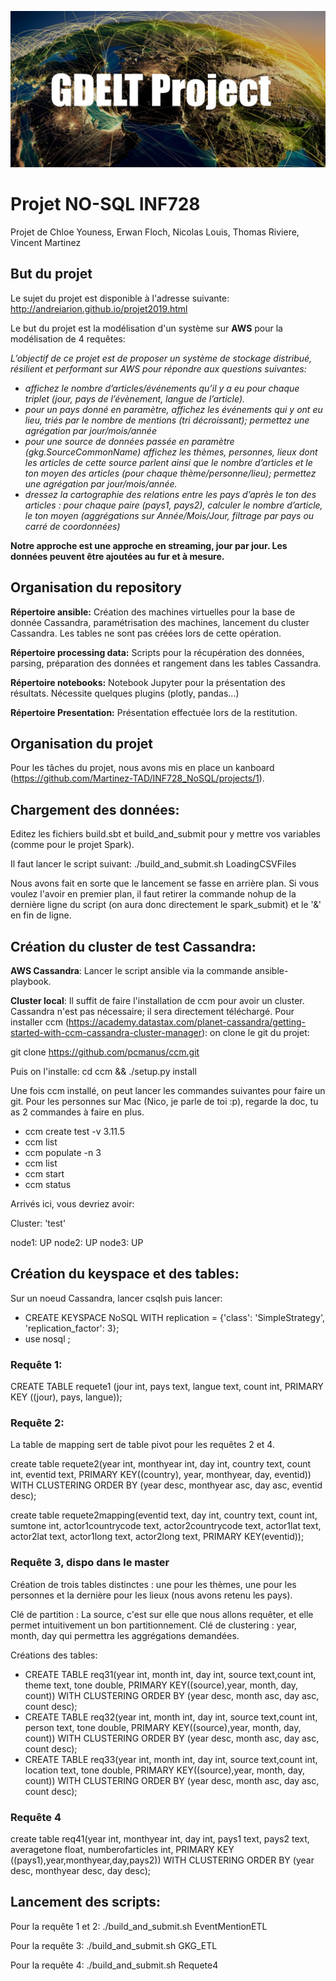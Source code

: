 ![Logo](header.jpg)

# Projet NO-SQL INF728
Projet de Chloe Youness, Erwan Floch, Nicolas Louis, Thomas Riviere, Vincent Martinez

## But du projet
Le sujet du projet est disponible à l'adresse suivante: http://andreiarion.github.io/projet2019.html

Le but du projet est la modélisation d'un système sur **AWS** pour la modélisation de 4 requêtes:

*L’objectif de ce projet est de proposer un système de stockage distribué, résilient et performant sur AWS pour répondre aux questions suivantes:*
* *affichez le nombre d’articles/événements qu’il y a eu pour chaque triplet (jour, pays de l’évènement, langue de l’article).*
* *pour un pays donné en paramètre, affichez les événements qui y ont eu lieu, triés par le nombre de mentions (tri décroissant); permettez une agrégation par jour/mois/année*
* *pour une source de données passée en paramètre (gkg.SourceCommonName) affichez les thèmes, personnes, lieux dont les articles de cette source parlent ainsi que le nombre d’articles et le ton moyen des articles (pour chaque thème/personne/lieu); permettez une agrégation par jour/mois/année.*
* *dressez la cartographie des relations entre les pays d’après le ton des articles : pour chaque paire (pays1, pays2), calculer le nombre d’article, le ton moyen (aggrégations sur Année/Mois/Jour, filtrage par pays ou carré de coordonnées)*


**Notre approche est une approche en streaming, jour par jour. Les données peuvent être ajoutées au fur et à mesure.**


## Organisation du repository

**Répertoire ansible:**
Création des machines virtuelles pour la base de donnée Cassandra, paramétrisation des machines, lancement du cluster Cassandra. Les tables ne sont pas créées lors de cette opération. 

**Répertoire processing data:**
Scripts pour la récupération des données, parsing, préparation des données et rangement dans les tables Cassandra.

**Répertoire notebooks:**
Notebook Jupyter pour la présentation des résultats. Nécessite quelques plugins (plotly, pandas...)

**Répertoire Presentation:**
Présentation effectuée lors de la restitution.

## Organisation du projet
Pour les tâches du projet, nous avons mis en place un kanboard (https://github.com/Martinez-TAD/INF728_NoSQL/projects/1).

## Chargement des données:
Editez les fichiers build.sbt et build_and_submit pour y mettre vos variables (comme pour le projet Spark).

Il faut lancer le script suivant:
./build_and_submit.sh LoadingCSVFiles

Nous avons fait en sorte que le lancement se fasse en arrière plan. Si vous voulez l'avoir en premier plan, il faut retirer la commande nohup de la dernière ligne du script (on aura donc directement le spark_submit) et le '&' en fin de ligne.


## Création du cluster de test Cassandra:

**AWS Cassandra**:
Lancer le script ansible via la commande ansible-playbook.


**Cluster local**:
Il suffit de faire l'installation de ccm pour avoir un cluster. Cassandra n'est pas nécessaire; il sera directement téléchargé.
Pour installer ccm (https://academy.datastax.com/planet-cassandra/getting-started-with-ccm-cassandra-cluster-manager):
on clone le git du projet:

git clone https://github.com/pcmanus/ccm.git

Puis on l'installe:
cd ccm && ./setup.py install


Une fois ccm installé, on peut lancer les commandes suivantes pour faire un git. Pour les personnes sur Mac (Nico, je parle de toi :p), regarde la doc, tu as 2 commandes à faire en plus.

* ccm create test -v 3.11.5
* ccm list
* ccm populate -n 3
* ccm list
* ccm start
* ccm status

Arrivés ici, vous devriez avoir:

Cluster: 'test'

node1: UP
node2: UP
node3: UP

## Création du keyspace et des tables:

Sur un noeud Cassandra, lancer csqlsh puis lancer:

* CREATE KEYSPACE NoSQL WITH replication = {'class': 'SimpleStrategy', 'replication_factor': 3};
* use nosql ;

### Requête 1:

CREATE TABLE requete1 (jour int, pays text, langue text, count int, PRIMARY KEY ((jour), pays, langue));

### Requête 2:

La table de mapping sert de table pivot pour les requêtes 2 et 4.

create table requete2(year int, monthyear int, day int, country text, count int, eventid text, PRIMARY KEY((country), year, monthyear, day, eventid)) WITH CLUSTERING ORDER BY (year desc, monthyear asc, day asc, eventid desc);

create table requete2mapping(eventid text, day int, country text, count int, sumtone int, actor1countrycode text, actor2countrycode text, actor1lat text, actor2lat text, actor1long text, actor2long text, PRIMARY KEY(eventid));  


### Requête 3, dispo dans le master
 Création de trois tables distinctes : une pour les thèmes, une pour les personnes et la dernière pour les lieux (nous avons retenu les pays).
 
 Clé de partition : La source, c'est sur elle que nous allons requêter, et elle permet intuitivement un bon partitionnement.
 Clé de clustering : year, month, day qui permettra les aggrégations demandées.
 
 Créations des tables:
- CREATE TABLE req31(year int, month int, day int, source text,count int, theme text, tone double, PRIMARY KEY((source),year, month, day, count)) WITH CLUSTERING ORDER BY (year desc, month asc, day asc, count desc);
- CREATE TABLE req32(year int, month int, day int, source text,count int, person text, tone double, PRIMARY KEY((source),year, month, day, count)) WITH CLUSTERING ORDER BY (year desc, month asc, day asc, count desc);
- CREATE TABLE req33(year int, month int, day int, source text,count int, location text, tone double, PRIMARY KEY((source),year, month, day, count)) WITH CLUSTERING ORDER BY (year desc, month asc, day asc, count desc);

### Requête 4
create table req41(year int, monthyear int, day int, pays1 text, pays2 text, averagetone float, numberofarticles int, PRIMARY KEY ((pays1),year,monthyear,day,pays2)) WITH CLUSTERING ORDER BY (year desc, monthyear desc, day desc); 

## Lancement des scripts:

Pour la requête 1 et 2: 
./build_and_submit.sh EventMentionETL

Pour la requête 3:
./build_and_submit.sh GKG_ETL

Pour la requête 4:
./build_and_submit.sh Requete4


